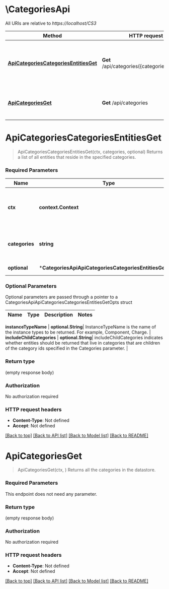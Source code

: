 # \CategoriesApi

All URIs are relative to *https://localhost/CS3*

Method | HTTP request | Description
------------- | ------------- | -------------
[**ApiCategoriesCategoriesEntitiesGet**](CategoriesApi.md#ApiCategoriesCategoriesEntitiesGet) | **Get** /api/categories({categories})/entities | Returns a list of all entities that reside in the specified categories.
[**ApiCategoriesGet**](CategoriesApi.md#ApiCategoriesGet) | **Get** /api/categories | Returns all the categories in the datastore.


# **ApiCategoriesCategoriesEntitiesGet**
> ApiCategoriesCategoriesEntitiesGet(ctx, categories, optional)
Returns a list of all entities that reside in the specified categories.

### Required Parameters

Name | Type | Description  | Notes
------------- | ------------- | ------------- | -------------
 **ctx** | **context.Context** | context for authentication, logging, cancellation, deadlines, tracing, etc.
  **categories** | **string**| categories is a comma-separated list of category IDs. | 
 **optional** | ***CategoriesApiApiCategoriesCategoriesEntitiesGetOpts** | optional parameters | nil if no parameters

### Optional Parameters
Optional parameters are passed through a pointer to a CategoriesApiApiCategoriesCategoriesEntitiesGetOpts struct

Name | Type | Description  | Notes
------------- | ------------- | ------------- | -------------

 **instanceTypeName** | **optional.String**| InstanceTypeName is the name of the instance types to be returned. For example, Component, Charge. | 
 **includeChildCategories** | **optional.String**| includeChildCategories indicates whether entities should be returned that live in categories that are children of the category ids specified in the Categories parameter. | 

### Return type

 (empty response body)

### Authorization

No authorization required

### HTTP request headers

 - **Content-Type**: Not defined
 - **Accept**: Not defined

[[Back to top]](#) [[Back to API list]](../README.md#documentation-for-api-endpoints) [[Back to Model list]](../README.md#documentation-for-models) [[Back to README]](../README.md)

# **ApiCategoriesGet**
> ApiCategoriesGet(ctx, )
Returns all the categories in the datastore.

### Required Parameters
This endpoint does not need any parameter.

### Return type

 (empty response body)

### Authorization

No authorization required

### HTTP request headers

 - **Content-Type**: Not defined
 - **Accept**: Not defined

[[Back to top]](#) [[Back to API list]](../README.md#documentation-for-api-endpoints) [[Back to Model list]](../README.md#documentation-for-models) [[Back to README]](../README.md)


